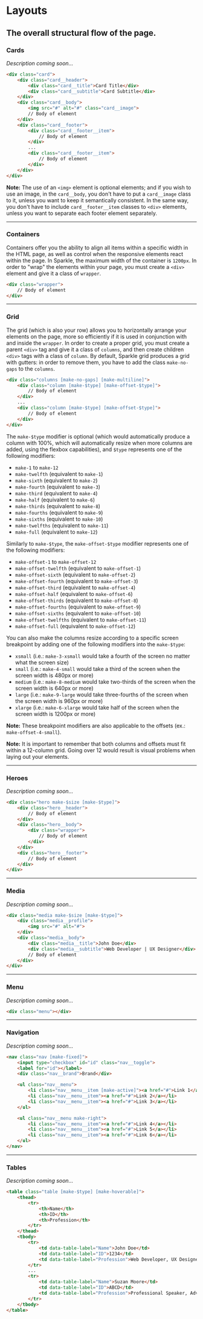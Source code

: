 # Layouts
## The overall structural flow of the page.

### __Cards__
*Description coming soon...*

```html
<div class="card">
    <div class="card__header">
        <div class="card__title">Card Title</div>
        <div class="card__subtitle">Card Subtitle</div>
    </div>
    <div class="card__body">
        <img src="#" alt="#" class="card__image">
        // Body of element
    </div>
    <div class="card__footer">
        <div class="card__footer__item">
            // Body of element
        </div>
        ...
        <div class="card__footer__item">
            // Body of element
        </div>
    </div>
</div>
```
__Note:__ The use of an `<img>` element is optional elements; and if you wish to use an image,
in the `card__body`, you don't have to put a `card__image` class to it, unless you want to
keep it semantically consistent. In the same way, you don't have to include `card__footer__item`
classes to `<div>` elements, unless you want to separate each footer element separately.

---
### __Containers__
Containers offer you the ability to align all items within a specific width in the HTML page,
as well as control when the responsive elements react within the page. In Sparkle, the maximum
width of the container is `1200px`. In order to "wrap" the elements within your page, you must
create a `<div>` element and give it a class of `wrapper`.

```html
<div class="wrapper">
    // Body of element
</div>
```

---
### __Grid__
The grid (which is also your row) allows you to horizontally arrange your elements on the page, more so efficiently if it is used in conjunction with and inside the `wrapper`. In order to create a proper grid,
you must create a parent `<div>` tag and give it a class of `columns`, and then create children
`<div>` tags with a class of `column`. By default, Sparkle grid produces a grid with gutters:
in order to remove them, you have to add the class `make-no-gaps` to the `columns`.

```html
<div class="columns [make-no-gaps] [make-multiline]">
    <div class="column [make-$type] [make-offset-$type]">
        // Body of element
    </div>
    ...
    <div class="column [make-$type] [make-offset-$type]">
        // Body of element
    </div>
</div>
```

The `make-$type` modifier is optional (which would automatically produce a column with 100%, which will
automatically resize when more columns are added, using the flexbox capabilities), and `$type` represents
one of the following modifiers:
- `make-1` to `make-12`
- `make-twelfth` (equivalent to `make-1`)
- `make-sixth` (equivalent to `make-2`)
- `make-fourth` (equivalent to `make-3`)
- `make-third` (equivalent to `make-4`)
- `make-half` (equivalent to `make-6`)
- `make-thirds` (equivalent to `make-8`)
- `make-fourths` (equivalent to `make-9`)
- `make-sixths` (equivalent to `make-10`)
- `make-twelfths` (equivalent to `make-11`)
- `make-full` (equivalent to `make-12`)

Similarly to `make-$type`, the `make-offset-$type` modifier represents one of the following modifiers:
- `make-offset-1` to `make-offset-12`
- `make-offset-twelfth` (equivalent to `make-offset-1`)
- `make-offset-sixth` (equivalent to `make-offset-2`)
- `make-offset-fourth` (equivalent to `make-offset-3`)
- `make-offset-third` (equivalent to `make-offset-4`)
- `make-offset-half` (equivalent to `make-offset-6`)
- `make-offset-thirds` (equivalent to `make-offset-8`)
- `make-offset-fourths` (equivalent to `make-offset-9`)
- `make-offset-sixths` (equivalent to `make-offset-10`)
- `make-offset-twelfths` (equivalent to `make-offset-11`)
- `make-offset-full` (equivalent to `make-offset-12`)

You can also make the columns resize according to a specific screen breakpoint by adding one of the following
modifiers into the `make-$type`:
- `xsmall` (i.e.: `make-3-xsmall` would take a fourth of the screen no matter what the screen size)
- `small` (i.e.: `make-4-small` would take a third of the screen when the screen width is 480px or more)
- `medium` (i.e.: `make-8-medium` would take two-thirds of the screen when the screen width is 640px or more)
- `large` (i.e.: `make-9-large` would take three-fourths of the screen when the screen width is 960px or more)
- `xlarge` (i.e.: `make-6-xlarge` would take half of the screen when the screen width is 1200px or more)

__Note:__ These breakpoint modifiers are also applicable to the offsets (ex.: `make-offset-4-small`).

__Note:__ It is important to remember that both columns and offsets must fit within a 12-column grid.
Going over 12 would result is visual problems when laying out your elements.

---
### __Heroes__
*Description coming soon...*

```html
<div class="hero make-$size [make-$type]">
    <div class="hero__header">
        // Body of element
    </div>
    <div class="hero__body">
        <div class="wrapper">
            // Body of element
        </div>
    </div>
    <div class="hero__footer">
        // Body of element
    </div>
</div>
```

---
### __Media__
*Description coming soon...*

```html
<div class="media make-$size [make-$type]">
    <div class="media__profile">
        <img src="#" alt="#">
    </div>
    <div class="media__body">
        <div class="media__title">John Doe</div>
        <div class="media__subtitle">Web Developer | UX Designer</div>
        // Body of element
    </div>
</div>
```

---
### __Menu__
*Description coming soon...*

```html
<div class="menu"></div>
```

---
### __Navigation__
*Description coming soon...*

```html
<nav class="nav [make-fixed]">
    <input type="checkbox" id="id" class="nav__toggle">
    <label for="id"></label>
    <div class="nav__brand">Brand</div>

    <ul class="nav__menu">
        <li class="nav__menu__item [make-active]"><a href="#">Link 1</a></li>
        <li class="nav__menu__item"><a href="#">Link 2</a></li>
        <li class="nav__menu__item"><a href="#">Link 3</a></li>
    </ul>

    <ul class="nav__menu make-right">
        <li class="nav__menu__item"><a href="#">Link 4</a></li>
        <li class="nav__menu__item"><a href="#">Link 5</a></li>
        <li class="nav__menu__item"><a href="#">Link 6</a></li>
    </ul>
</nav>
```

---
### __Tables__
*Description coming soon...*

```html
<table class="table [make-$type] [make-hoverable]">
    <thead>
        <tr>
            <th>Name</th>
            <th>ID</th>
            <th>Profession</th>
        </tr>
    </thead>
    <tbody>
        <tr>
            <td data-table-label="Name">John Doe</td>
            <td data-table-label="ID">1234</td>
            <td data-table-label="Profession">Web Developer, UX Designer</td>
        </tr>
        ...
        <tr>
            <td data-table-label="Name">Suzan Moore</td>
            <td data-table-label="ID">ABCD</td>
            <td data-table-label="Profession">Professional Speaker, Advertiser</td>
        </tr>
    </tbody>
</table>
```
